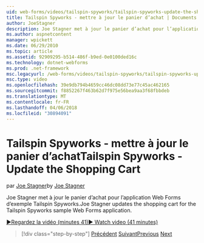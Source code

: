 ```yaml
---
uid: web-forms/videos/tailspin-spyworks/tailspin-spyworks-update-the-shopping-cart
title: Tailspin Spyworks - mettre à jour le panier d’achat | Documents Microsoft
author: JoeStagner
description: Joe Stagner met à jour le panier d’achat pour l’application Web Forms d’exemple Tailspin Spyworks.
ms.author: aspnetcontent
manager: wpickett
ms.date: 06/29/2010
ms.topic: article
ms.assetid: 92909295-b514-486f-b9ed-0e0100ded16c
ms.technology: dotnet-webforms
ms.prod: .net-framework
msc.legacyurl: /web-forms/videos/tailspin-spyworks/tailspin-spyworks-update-the-shopping-cart
msc.type: video
ms.openlocfilehash: 39e9db794b4659cc46dc08dd73e77c45ac462165
ms.sourcegitcommit: f8852267f463b62d7f975e56bea9aa3f68fbbdeb
ms.translationtype: MT
ms.contentlocale: fr-FR
ms.lasthandoff: 04/06/2018
ms.locfileid: "30894091"
---
```

<a name="tailspin-spyworks---update-the-shopping-cart"></a><span data-ttu-id="8d896-103">Tailspin Spyworks - mettre à jour le panier d’achat</span><span class="sxs-lookup"><span data-stu-id="8d896-103">Tailspin Spyworks - Update the Shopping Cart</span></span>
====================
<span data-ttu-id="8d896-104">par [Joe Stagner](https://github.com/JoeStagner)</span><span class="sxs-lookup"><span data-stu-id="8d896-104">by [Joe Stagner](https://github.com/JoeStagner)</span></span>

<span data-ttu-id="8d896-105">Joe Stagner met à jour le panier d’achat pour l’application Web Forms d’exemple Tailspin Spyworks.</span><span class="sxs-lookup"><span data-stu-id="8d896-105">Joe Stagner updates the shopping cart for the Tailspin Spyworks sample Web Forms application.</span></span>

[<span data-ttu-id="8d896-106">&#9654;Regardez la vidéo (minutes 41)</span><span class="sxs-lookup"><span data-stu-id="8d896-106">&#9654; Watch video (41 minutes)</span></span>](https://channel9.msdn.com/Blogs/ASP-NET-Site-Videos/tailspin-spyworks-update-the-shopping-cart)

> [!div class="step-by-step"]
> <span data-ttu-id="8d896-107">[Précédent](tailspin-spyworks-display-shopping-cart.md)
> [Suivant](tailspin-spyworks-migrate-the-shopping-cart.md)</span><span class="sxs-lookup"><span data-stu-id="8d896-107">[Previous](tailspin-spyworks-display-shopping-cart.md)
[Next](tailspin-spyworks-migrate-the-shopping-cart.md)</span></span>
